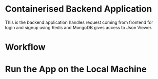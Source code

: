 # Containerised Backend Application

This is the backend application handles request coming from frontend for login and signup using Redis and MongoDB gives access to Json Viewer.

# Workflow

# Run the App on the Local Machine